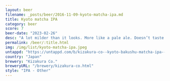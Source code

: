 ```yaml
---
layout: beer
filename: _posts/beer/2016-11-09-kyoto-matcha-ipa.md
title: Kyoto matcha IPA
category: beer
score: 7
beer-date: "2023-02-26"
desc: "A lot milder than it looks. More like a pale ale. Doesn’t taste nearly as strong as it is"
permalink: /beer/:title.html
img: /img/list/kyoto-matcha-ipa.jpeg
untappd: "https://untappd.com/b/kizakura-co--kyoto-bakushu-matcha-ipa----/2368379"
country: "Japan"
brewery: "Kizakura Co."
breweryURL: "/brewery/kizakura-co.html"
style: "IPA - Other"
---
```

